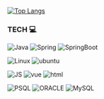 [![Top Langs](https://github-readme-stats.vercel.app/api/top-langs/?username=88jina&hide=html,scss,vue,kotlin&layout=compact)](https://github.com/88jina/github-readme-stats)


  
### TECH 💻 

![Java](https://img.shields.io/badge/Java-007396?style=flat-square&logo=Java&logoColor=white)
![Spring](https://img.shields.io/badge/Spring-6DB33F?style=flat-square&logo=Spring&logoColor=white)
![SpringBoot](https://img.shields.io/badge/Springboot-6DB33F?style=flat-square&logo=Springboot&logoColor=white)

![Linux](https://img.shields.io/badge/Linux-FCC624?style=flat-square&logo=Linux&logoColor=black)
![ubuntu](https://img.shields.io/badge/Ubuntu-E95420?style=flat-square&logo=Ubuntu&logoColor=white)

![JS](https://img.shields.io/badge/JavaScript-F7DF1E?style=flat-square&logo=JavaScript&logoColor=black)
![vue](https://img.shields.io/badge/Vuejs-4FC08D?style=flat-square&logo=Vue.js&logoColor=white)
![html](https://img.shields.io/badge/HTML-E34F26?style=flat-square&logo=HTML5&logoColor=white)

![PSQL](https://img.shields.io/badge/PostgreSQL-4169E1?style=flat-square&logo=PostgreSQL&logoColor=white)
![ORACLE](https://img.shields.io/badge/Oracle-F80000?style=flat-square&logo=Oracle&logoColor=white)
![MySQL](https://img.shields.io/badge/MySQL-4479A1?style=flat-square&logo=MySQL&logoColor=white)



<!--
**88jina/88jina** is a ✨ _special_ ✨ repository because its `README.md` (this file) appears on your GitHub profile.

Here are some ideas to get you started:

- 🔭 I’m currently working on ...
- 🌱 I’m currently learning ...
- 👯 I’m looking to collaborate on ...
- 🤔 I’m looking for help with ...
- 💬 Ask me about ...
- 📫 How to reach me: ...
- 😄 Pronouns: ...
- ⚡ Fun fact: ...
-->

